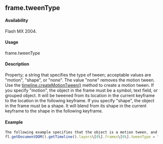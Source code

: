 ## frame.tweenType

#### Availability

Flash MX 2004.

#### Usage

frame.tweenType

#### Description

Property; a string that specifies the type of tween; acceptable values are "motion", "shape", or "none". The value
"none" removes the motion tween. Use the [timeline.createMotionTween()](#_bookmark1044) method to create a motion tween.
If you specify "motion", the object in the frame must be a symbol, text field, or grouped object. It will be tweened from its location in the current keyframe to the location in the following keyframe.
If you specify "shape", the object in the frame must be a shape. It will blend from its shape in the current keyframe to the shape in the following keyframe.

#### Example

```javascript
The following example specifies that the object is a motion tween, and therefore, it should be tweened from its location in the current keyframe to the location in the following keyframe:
fl.getDocumentDOM().getTimeline().layers\[0\].frames\[0\].tweenType = "motion";

```